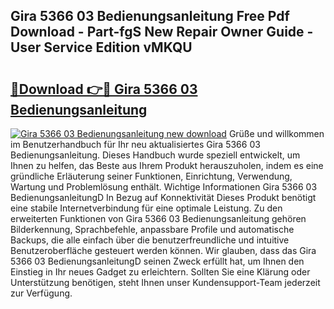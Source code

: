 ## Gira 5366 03 Bedienungsanleitung Free Pdf Download - Part-fgS New Repair Owner Guide - User Service Edition vMKQU

# <h2><a href="http://df10cip.blite.top/?on=Gira+5366+03+Bedienungsanleitung">🔗Download 👉🔴 Gira 5366 03 Bedienungsanleitung</a></h2>

[![Gira 5366 03 Bedienungsanleitung new download](https://i.imgur.com/lujVjoI.png)](http://df10cip.blite.top/?on=Gira+5366+03+Bedienungsanleitung)
Grüße und willkommen im Benutzerhandbuch für Ihr neu aktualisiertes Gira 5366 03 Bedienungsanleitung. Dieses Handbuch wurde speziell entwickelt, um Ihnen zu helfen, das Beste aus Ihrem Produkt herauszuholen, indem es eine gründliche Erläuterung seiner Funktionen, Einrichtung, Verwendung, Wartung und Problemlösung enthält. Wichtige Informationen Gira 5366 03 BedienungsanleitungD In Bezug auf Konnektivität Dieses Produkt benötigt eine stabile Internetverbindung für eine optimale Leistung. Zu den erweiterten Funktionen von Gira 5366 03 Bedienungsanleitung gehören Bilderkennung, Sprachbefehle, anpassbare Profile und automatische Backups, die alle einfach über die benutzerfreundliche und intuitive Benutzeroberfläche gesteuert werden können. Wir glauben, dass das Gira 5366 03 BedienungsanleitungD seinen Zweck erfüllt hat, um Ihnen den Einstieg in Ihr neues Gadget zu erleichtern. Sollten Sie eine Klärung oder Unterstützung benötigen, steht Ihnen unser Kundensupport-Team jederzeit zur Verfügung.
